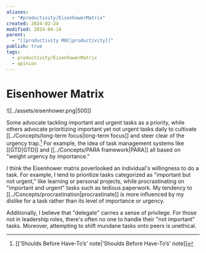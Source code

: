 ```yaml
---
aliases:
  - "#productivity/EisenhowerMatrix"
created: 2024-02-24
modified: 2024-04-14
parent:
  - "[[productivity MOC|productivity]]"
publish: true
tags:
  - productivity/EisenhowerMatrix
  - opinion
---
```


# Eisenhower Matrix
![[../assets/eisenhower.png|500]]

Some advocate tackling important and urgent tasks as a priority, while others advocate prioritizing important yet not urgent tasks daily to cultivate [[../Concepts/long-term focus|long-term focus]] and steer clear of the urgency trap.[^1] For example, the idea of task management systems like [[GTD|GTD]] and [[../Concepts/PARA framework|PARA]] all based on "weight urgency by importance."

I think the Eisenhower matrix poverlooked an individual's willingness to do a task. For example, I tend to prioritize tasks categorized as "important but not urgent," like learning or personal projects, while procrastinating on  "important and urgent" tasks such as tedious paperwork. My tendency to [[../Concepts/procrastination|procrastinate]] is more influenced by my dislike for a task rather than its level of importance or urgency.

Additionally, I believe that "delegate" carries a sense of privilege. For those not in leadership roles, there's often no one to handle their "not important" tasks. Moreover, attempting to shift mundane tasks onto peers is unethical.

[^1]: [['Shoulds Before Have-To’s' note|'Shoulds Before Have-To’s' note]]